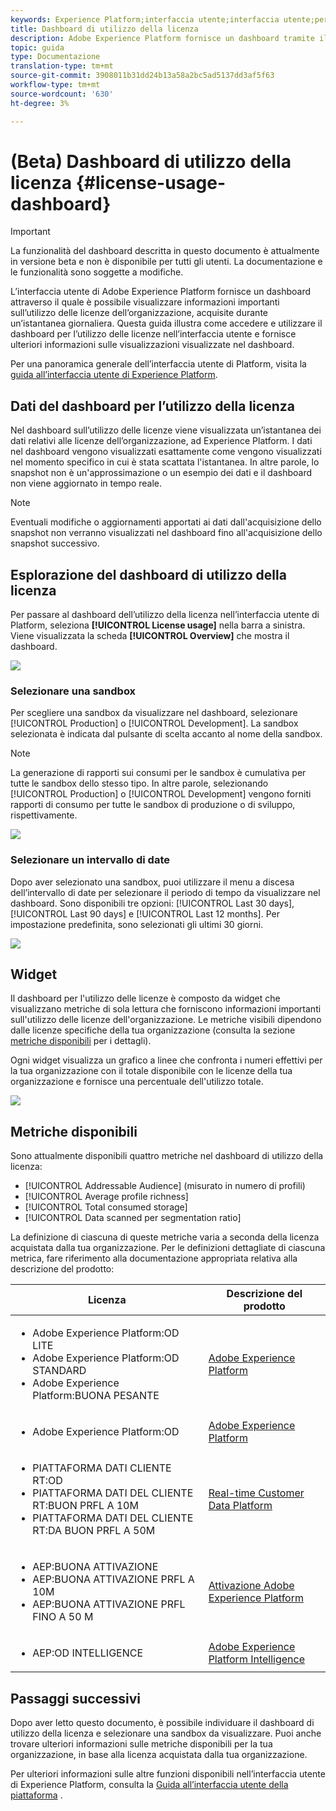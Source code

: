 ```yaml
---
keywords: Experience Platform;interfaccia utente;interfaccia utente;personalizzazione;dashboard utilizzo licenza;dashboard;utilizzo licenza;adesione;consumo
title: Dashboard di utilizzo della licenza
description: Adobe Experience Platform fornisce un dashboard tramite il quale è possibile visualizzare informazioni importanti sull’utilizzo delle licenze dell’organizzazione.
topic: guida
type: Documentazione
translation-type: tm+mt
source-git-commit: 3908011b31dd24b13a58a2bc5ad5137dd3af5f63
workflow-type: tm+mt
source-wordcount: '630'
ht-degree: 3%

---
```



# (Beta) Dashboard di utilizzo della licenza {#license-usage-dashboard}

>[!IMPORTANT]
>
>La funzionalità del dashboard descritta in questo documento è attualmente in versione beta e non è disponibile per tutti gli utenti. La documentazione e le funzionalità sono soggette a modifiche.

L’interfaccia utente di Adobe Experience Platform fornisce un dashboard attraverso il quale è possibile visualizzare informazioni importanti sull’utilizzo delle licenze dell’organizzazione, acquisite durante un’istantanea giornaliera. Questa guida illustra come accedere e utilizzare il dashboard per l’utilizzo delle licenze nell’interfaccia utente e fornisce ulteriori informazioni sulle visualizzazioni visualizzate nel dashboard.

Per una panoramica generale dell’interfaccia utente di Platform, visita la [guida all’interfaccia utente di Experience Platform](../../landing/ui-guide.md).

## Dati del dashboard per l’utilizzo della licenza

Nel dashboard sull’utilizzo delle licenze viene visualizzata un’istantanea dei dati relativi alle licenze dell’organizzazione, ad Experience Platform. I dati nel dashboard vengono visualizzati esattamente come vengono visualizzati nel momento specifico in cui è stata scattata l&#39;istantanea. In altre parole, lo snapshot non è un&#39;approssimazione o un esempio dei dati e il dashboard non viene aggiornato in tempo reale.

>[!NOTE]
>
>Eventuali modifiche o aggiornamenti apportati ai dati dall&#39;acquisizione dello snapshot non verranno visualizzati nel dashboard fino all&#39;acquisizione dello snapshot successivo.

## Esplorazione del dashboard di utilizzo della licenza

Per passare al dashboard dell’utilizzo della licenza nell’interfaccia utente di Platform, seleziona **[!UICONTROL License usage]** nella barra a sinistra. Viene visualizzata la scheda **[!UICONTROL Overview]** che mostra il dashboard.

![](../images/license-usage/dashboard-overview.png)

### Selezionare una sandbox

Per scegliere una sandbox da visualizzare nel dashboard, selezionare [!UICONTROL Production] o [!UICONTROL Development]. La sandbox selezionata è indicata dal pulsante di scelta accanto al nome della sandbox.

>[!NOTE]
>
>La generazione di rapporti sui consumi per le sandbox è cumulativa per tutte le sandbox dello stesso tipo. In altre parole, selezionando [!UICONTROL Production] o [!UICONTROL Development] vengono forniti rapporti di consumo per tutte le sandbox di produzione o di sviluppo, rispettivamente.

![](../images/license-usage/select-sandbox.png)

### Selezionare un intervallo di date

Dopo aver selezionato una sandbox, puoi utilizzare il menu a discesa dell’intervallo di date per selezionare il periodo di tempo da visualizzare nel dashboard. Sono disponibili tre opzioni: [!UICONTROL Last 30 days], [!UICONTROL Last 90 days] e [!UICONTROL Last 12 months]. Per impostazione predefinita, sono selezionati gli ultimi 30 giorni.

![](../images/license-usage/select-date-range.png)

## Widget

Il dashboard per l&#39;utilizzo delle licenze è composto da widget che visualizzano metriche di sola lettura che forniscono informazioni importanti sull&#39;utilizzo delle licenze dell&#39;organizzazione. Le metriche visibili dipendono dalle licenze specifiche della tua organizzazione (consulta la sezione [metriche disponibili](#available-metrics) per i dettagli).

Ogni widget visualizza un grafico a linee che confronta i numeri effettivi per la tua organizzazione con il totale disponibile con le licenze della tua organizzazione e fornisce una percentuale dell&#39;utilizzo totale.

![](../images/license-usage/widgets.png)

## Metriche disponibili

Sono attualmente disponibili quattro metriche nel dashboard di utilizzo della licenza:

* [!UICONTROL Addressable Audience] (misurato in numero di profili)
* [!UICONTROL Average profile richness]
* [!UICONTROL Total consumed storage]
* [!UICONTROL Data scanned per segmentation ratio]

La definizione di ciascuna di queste metriche varia a seconda della licenza acquistata dalla tua organizzazione. Per le definizioni dettagliate di ciascuna metrica, fare riferimento alla documentazione appropriata relativa alla descrizione del prodotto:

| Licenza | Descrizione del prodotto |
|---|---|
| <ul><li>Adobe Experience Platform:OD LITE</li><li>Adobe Experience Platform:OD STANDARD</li><li>Adobe Experience Platform:BUONA PESANTE</li></ul> | [Adobe Experience Platform](https://helpx.adobe.com/legal/product-descriptions/adobe-experience-platform.html) |
| <ul><li>Adobe Experience Platform:OD</li></ul> | [Adobe Experience Platform](https://helpx.adobe.com/legal/product-descriptions/adobe-experience-platform.html) |
| <ul><li>PIATTAFORMA DATI CLIENTE RT:OD</li><li>PIATTAFORMA DATI DEL CLIENTE RT:BUON PRFL A 10M</li><li>PIATTAFORMA DATI DEL CLIENTE RT:DA BUON PRFL A 50M</li></ul> | [Real-time Customer Data Platform](https://helpx.adobe.com/legal/product-descriptions/adobe-experience-platform.html) |
| <ul><li>AEP:BUONA ATTIVAZIONE</li><li>AEP:BUONA ATTIVAZIONE PRFL A 10M</li><li>AEP:BUONA ATTIVAZIONE PRFL FINO A 50 M</li></ul> | [Attivazione Adobe Experience Platform](https://helpx.adobe.com/legal/product-descriptions/adobe-experience-platform0.html) |
| <ul><li>AEP:OD INTELLIGENCE</li></ul> | [Adobe Experience Platform Intelligence](https://helpx.adobe.com/legal/product-descriptions/adobe-experience-platform-intelligence---product-description.html) |

## Passaggi successivi

Dopo aver letto questo documento, è possibile individuare il dashboard di utilizzo della licenza e selezionare una sandbox da visualizzare. Puoi anche trovare ulteriori informazioni sulle metriche disponibili per la tua organizzazione, in base alla licenza acquistata dalla tua organizzazione.

Per ulteriori informazioni sulle altre funzioni disponibili nell’interfaccia utente di Experience Platform, consulta la [Guida all’interfaccia utente della piattaforma](../../landing/ui-guide.md) .